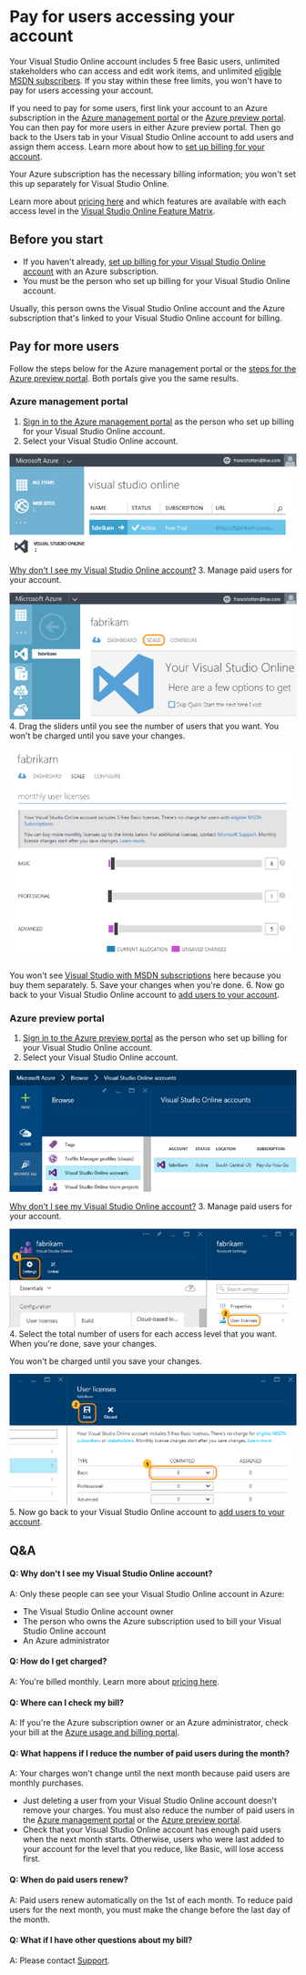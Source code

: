<properties
	pageTitle="Pay for users accessing your account"
  description="Pay for users accessing your account"
  services="visual-studio-online"
  documentationCenter = ""
  authors="terryaustin"
  manager="terryaustin"
  editor="terryaustin" /> 

# Pay for users accessing your account


Your Visual Studio Online account includes 5 free Basic users, 
unlimited stakeholders who can access and edit work items, and unlimited 
[eligible MSDN subscribers](assign-licenses-to-users-vs.md#EligibleMSDNSubscriptions). 
If you stay within these free limits, you won't have to pay for users accessing your account.



If you need to pay for some users, first link your account 
to an Azure subscription in the
[Azure management portal](https://manage.windowsazure.com/) 
or the [Azure preview portal](https://portal.azure.com). 
You can then pay for more users in either Azure preview portal.
Then go back to the Users tab in your Visual Studio Online 
account to add users and assign them access. Learn more about how to
[set up billing for your account](set-up-billing-for-your-account-vs.md).



Your Azure subscription has the necessary billing information; 
you won't set this up separately for Visual Studio Online.



Learn more about [pricing here](https://www.visualstudio.com/pricing/visual-studio-online-pricing-vs) 
and which features are available with each access level in the 
[Visual Studio Online Feature Matrix](../get-started/visual-studio-online-feature-matrix-vs.md).


## Before you start

- If you haven't already, 
[set up billing for your Visual Studio Online account](set-up-billing-for-your-account-vs.md) 
with an Azure subscription.
- You must be the person who set up billing for your Visual Studio Online account.



Usually, this person owns the Visual Studio Online account and the Azure subscription
that's linked to your Visual Studio Online account for billing.

## Pay for more users


Follow the steps below for the Azure management portal or the
[steps for the Azure preview portal](get-more-user-licenses-vs.md#AzurePortal). Both portals give you the same results.


### Azure management portal

1. [Sign in to the Azure management portal](https://manage.windowsazure.com/) 
as the person who set up billing for your Visual Studio Online account.
2. Select your Visual Studio Online account.



![Select your Visual Studio Online account](./media/get-more-user-licenses-vs/AzureChooseLinkedAccount.png)



[Why don't I see my Visual Studio Online account?](get-more-user-licenses-vs.md#WhyNoVSOAccount)
3. Manage paid users for your account.



![Go to scale page to manage user licenses](./media/get-more-user-licenses-vs/AzureScaleLicensesResources.png)
4. Drag the sliders until you see the number of users that you want. 
You won't be charged until you save your changes.



![Manage user licenses](./media/get-more-user-licenses-vs/AzureManageLicenses.png)



You won't see [Visual Studio with MSDN subscriptions](https://www.visualstudio.com/products/visual-studio-with-msdn-overview-vs) 
here because you buy them separately.
5. Save your changes when you're done.
6. Now go back to your Visual Studio Online account to [add users to your account](assign-licenses-to-users-vs.md).





### Azure preview portal

1. [Sign in to the Azure preview portal](https://portal.azure.com/) 
as the person who set up billing for your Visual Studio Online account.
2. Select your Visual Studio Online account.



![Select your Visual Studio Online account](./media/get-more-user-licenses-vs/AP_VSO_SelectLinkedAccount.png)



[Why don't I see my Visual Studio Online account?](get-more-user-licenses-vs.md#WhyNoVSOAccount)
3. Manage paid users for your account.



![Go to Settings, User licenses](./media/get-more-user-licenses-vs/AP_VSO_ManageLicenses.png)
4. Select the total number of users for each access level that you want. 
When you're done, save your changes.



You won't be charged until you save your changes.



![Select total users, save your changes](./media/get-more-user-licenses-vs/AP_VSO_SelectTotalUsers.png)
5. Now go back to your Visual Studio Online account to [add users to your account](assign-licenses-to-users-vs.md).

## Q&amp;A

#### Q:  Why don't I see my Visual Studio Online account?


A:  Only these people can see your Visual Studio Online account in Azure:


- The Visual Studio Online account owner
- The person who owns the Azure subscription used to bill your Visual Studio Online account
- An Azure administrator





#### Q:  How do I get charged?


A:  You're billed monthly. Learn more about 
[pricing here](https://www.visualstudio.com/pricing/visual-studio-online-pricing-vs).


#### Q:  Where can I check my bill?


A:  If you're the Azure subscription owner or an Azure administrator, 
check your bill at the [Azure usage and billing portal](https://account.windowsazure.com/Subscriptions).






#### Q:  What happens if I reduce the number of paid users during the month?


A:  Your charges won't change until the next month because paid users are monthly purchases.


- Just deleting a user from your Visual Studio Online account doesn't 
remove your charges. You must also reduce the number of paid users in the 
[Azure management portal](https://manage.windowsazure.com/) or the
[Azure preview portal](https://portal.azure.com/).
- Check that your Visual Studio Online account has enough paid users when the next 
month starts. Otherwise, users who were last added to your account for the level 
that you reduce, like Basic, will lose access first.

#### Q: When do paid users renew?


A: Paid users renew automatically on the 1st of each month. To reduce paid users for the next month, 
you must make the change before the last day of the month.


#### Q:  What if I have other questions about my bill?


A:  Please contact [Support](http://azure.microsoft.com/en-us/support/options/).
